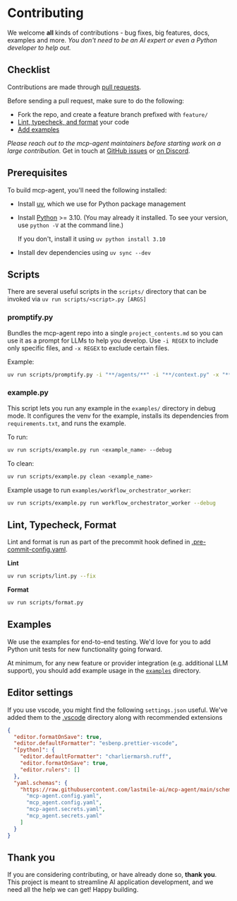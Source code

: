 # Contributing

We welcome **all** kinds of contributions - bug fixes, big features, docs, examples and more. _You don't need to be an AI expert
or even a Python developer to help out._

## Checklist

Contributions are made through
[pull requests](https://help.github.com/articles/using-pull-requests/).

Before sending a pull request, make sure to do the following:

- Fork the repo, and create a feature branch prefixed with `feature/`
- [Lint, typecheck, and format](#lint-typecheck-format) your code
- [Add examples](#examples)

_Please reach out to the mcp-agent maintainers before starting work on a large
contribution._ Get in touch at
[GitHub issues](https://github.com/lastmile-ai/mcp-agent/issues)
or [on Discord](https://lmai.link/discord/mcp-agent).

## Prerequisites

To build mcp-agent, you'll need the following installed:

- Install [uv](https://docs.astral.sh/uv/), which we use for Python package management
- Install [Python](https://www.python.org/) >= 3.10. (You may already it installed. To see your version, use `python -V` at the command line.)

  If you don't, install it using `uv python install 3.10`

- Install dev dependencies using `uv sync --dev`

## Scripts

There are several useful scripts in the `scripts/` directory that can be invoked via `uv run scripts/<script>.py [ARGS]`

### promptify.py

Bundles the mcp-agent repo into a single `project_contents.md` so you can use it as a prompt for LLMs to help you develop.
Use `-i REGEX` to include only specific files, and `-x REGEX` to exclude certain files.

Example:

```bash
uv run scripts/promptify.py -i "**/agents/**" -i "**/context.py" -x "**/app.py"
```

### example.py

This script lets you run any example in the `examples/` directory in debug mode. It configures the venv for the example,
installs its dependencies from `requirements.txt`, and runs the example.

To run:

```bash
uv run scripts/example.py run <example_name> --debug
```

To clean:

```bash
uv run scripts/example.py clean <example_name>
```

Example usage to run `examples/workflow_orchestrator_worker`:

```bash
uv run scripts/example.py run workflow_orchestrator_worker --debug
```

## Lint, Typecheck, Format

Lint and format is run as part of the precommit hook defined in [.pre-commit-config.yaml](./.pre-commit-config.yaml).

**Lint**

```bash
uv run scripts/lint.py --fix
```

**Format**

```bash
uv run scripts/format.py
```

## Examples

We use the examples for end-to-end testing. We'd love for you to add Python unit tests for new functionality going forward.

At minimum, for any new feature or provider integration (e.g. additional LLM support), you should add example usage in the [`examples`](./examples/) directory.

## Editor settings

If you use vscode, you might find the following `settings.json` useful. We've added them to the [.vscode](./.vscode) directory along with recommended extensions

```json
{
  "editor.formatOnSave": true,
  "editor.defaultFormatter": "esbenp.prettier-vscode",
  "[python]": {
    "editor.defaultFormatter": "charliermarsh.ruff",
    "editor.formatOnSave": true,
    "editor.rulers": []
  },
  "yaml.schemas": {
    "https://raw.githubusercontent.com/lastmile-ai/mcp-agent/main/schema/mcp-agent.config.schema.json": [
      "mcp-agent.config.yaml",
      "mcp_agent.config.yaml",
      "mcp-agent.secrets.yaml",
      "mcp_agent.secrets.yaml"
    ]
  }
}
```

## Thank you

If you are considering contributing, or have already done so, **thank you**. This project is meant to streamline AI application development, and we need all the help we can get! Happy building.
